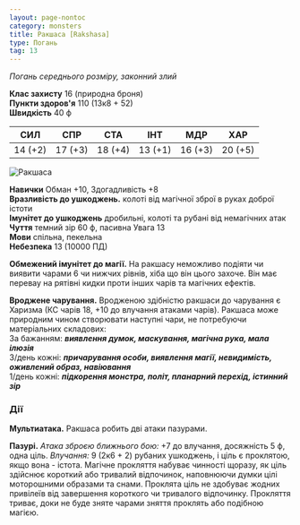 ```yaml
---
layout: page-nontoc
category: monsters
title: Ракшаса [Rakshasa]
type: Погань
tag: 13
---
```


_Погань середнього розміру, законний злий_

**Клас захисту** 16 (природна броня)    
**Пункти здоров'я** 110 (13к8 + 52)    
**Швидкість** 40 ф

| СИЛ     | СПР     | СТА     | ІНТ     | МДР     | ХАР     |
| ------- | ------- | ------- | ------- | ------- | ------- |
| 14 (+2) | 17 (+3) | 18 (+4) | 13 (+1) | 16 (+3) | 20 (+5) |

![Ракшаса](https://www.dndbeyond.com/avatars/thumbnails/30834/971/1000/1000/638063901618639290.png)

**Навички** Обман +10, Здогадливість +8    
**Вразливість до ушкоджень.** колоті від магічної зброї в руках доброї істоти    
**Імунітет до ушкоджень** дробильні, колоті та рубані від немагічних атак    
**Чуття** темний зір 60 ф, пасивна Увага 13    
**Мови** спільна, пекельна    
**Небезпека** 13 (10000 ПД)

**Обмежений імунітет до магії.** На ракшасу неможливо подіяти чи виявити чарами 6 чи нижчих рівнів, хіба що він цього захоче. Він має перевау на рятівні кидки проти інших чарів та магічних ефектів.  

**Вроджене чарування.** Вродженою здібністю ракшаси до чарування є Харизма (КС чарів 18, +10 до влучання атаками чарів). Ракшаса може природним чином створювати наступні чари, не потребуючи матеріальних складових:    
За бажанням: **_виявлення думок, маскування, магічна рука, мала ілюзія_**    
3/день кожні: **_причарування особи, виявлення магії, невидимість, оживлений образ, навіювання_**    
1/день кожні: **_підкорення монстра, політ, планарний перехід, істинний зір_**

### Дії
**Мультиатака.** Ракшаса робить дві атаки пазурами.    

**Пазурі.** _Атака зброєю ближнього бою:_ +7 до влучання, досяжність 5 ф, одна ціль. _Влучання:_ 9 (2к6 + 2) рубаних ушкоджень, і ціль є проклятою, якщо вона - істота. Магічне прокляття набуває чинності щоразу, як ціль здійснює короткий або тривалий відпочинок, наповнюючи думки цілі моторошними образами та снами. Проклята ціль не здобуває жодних привілеїв від завершення короткого чи тривалого відпочинку. Прокляття триває, доки не буде зняте чарами зняття проклять або подібною магією.
